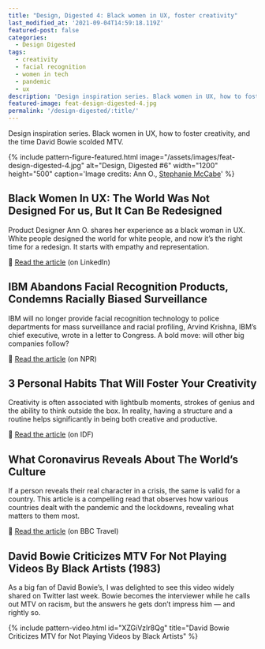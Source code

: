 ```yaml
---
title: "Design, Digested 4: Black women in UX, foster creativity"
last_modified_at: '2021-09-04T14:59:18.119Z'
featured-post: false
categories:
  - Design Digested
tags:
  - creativity
  - facial recognition
  - women in tech
  - pandemic
  - ux
description: 'Design inspiration series. Black women in UX, how to foster creativity, and the time David Bowie scolded MTV.'
featured-image: feat-design-digested-4.jpg
permalink: '/design-digested/:title/'
---
```

<p class="lead">Design inspiration series. Black women in UX, how to foster creativity, and the time David Bowie scolded MTV.</p>

<!--more-->

{% include pattern-figure-featured.html image="/assets/images/feat-design-digested-4.jpg" alt="Design, Digested #6" width="1200" height="500" caption='Image credits: Ann O., <a href="https://unsplash.com/photos/suZyHko1JEs" target="_blank" rel="noopener">Stephanie McCabe</a>' %}

## Black Women In UX: The World Was Not Designed For us, But It Can Be Redesigned

Product Designer Ann O. shares her experience as a black woman in UX. White people designed the world for white people, and now it’s the right time for a redesign. It starts with empathy and representation.

<p class="detached">🔗 <a href="https://www.linkedin.com/pulse/black-women-ux-world-designed-us-can-redesigned-ann-oduwaiye/" target="_blank" rel="noopener">Read the article</a> (on LinkedIn)</p>

## IBM Abandons Facial Recognition Products, Condemns Racially Biased Surveillance

IBM will no longer provide facial recognition technology to police departments for mass surveillance and racial profiling, Arvind Krishna, IBM’s chief executive, wrote in a letter to Congress. A bold move: will other big companies follow?

<p class="detached">🔗 <a href="https://www.npr.org/2020/06/09/873298837/ibm-abandons-facial-recognition-products-condemns-racially-biased-surveillance?t=1592513695449" target="_blank" rel="noopener">Read the article</a> (on NPR)</p>

## 3 Personal Habits That Will Foster Your Creativity

Creativity is often associated with lightbulb moments, strokes of genius and the ability to think outside the box. In reality, having a structure and a routine helps significantly in being both creative and productive.

<p class="detached">🔗 <a href="https://www.interaction-design.org/literature/article/3-personal-habits-that-will-foster-your-creativity" target="_blank" rel="noopener">Read the article</a> (on IDF)</p>

## What Coronavirus Reveals About The World’s Culture

If a person reveals their real character in a crisis, the same is valid for a country. This article is a compelling read that observes how various countries dealt with the pandemic and the lockdowns, revealing what matters to them most.

<p class="detached">🔗 <a href="http://www.bbc.com/travel/story/20200327-what-coronavirus-reveals-about-the-worlds-culture" target="_blank" rel="noopener">Read the article</a> (on BBC Travel)</p>

## David Bowie Criticizes MTV For Not Playing Videos By Black Artists (1983)

As a big fan of David Bowie’s, I was delighted to see this video widely shared on Twitter last week. Bowie becomes the interviewer while he calls out MTV on racism, but the answers he gets don’t impress him — and rightly so.

{% include pattern-video.html id="XZGiVzIr8Qg" title="David Bowie Criticizes MTV for Not Playing Videos by Black Artists" %}
